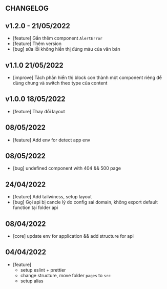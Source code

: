 ## CHANGELOG

## v1.2.0 - 21/05/2022
- [feature] Gắn thêm component `AlertError`
- [feature] Thêm version
- [bug] sửa lỗi không hiển thị đúng màu của văn bản

## v1.1.0 21/05/2022
- [improve] Tách phần hiển thị block con thành một component riêng để dùng chung và switch theo type của content

## v1.0.0 18/05/2022
- [feature] Thay đổi layout

## 08/05/2022
- [feature] Add env for detect app env
## 08/05/2022
- [bug] undefined component with  404 && 500 page
## 24/04/2022

- [feature] Add tailwincss, setup layout
- [bug] Gọi api bị cancle lý do config sai domain, không export default function tại folder api

## 08/04/2022
- [core] update env for application && add structure for api

## 04/04/2022
- [feature] 
  - setup eslint + prettier
  - change structure, move folder `pages` to `src`
  - setup alias